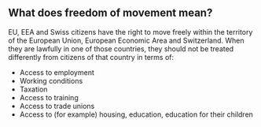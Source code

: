 ##  What does freedom of movement mean?

EU, EEA and Swiss citizens have the right to move freely within the territory
of the European Union, European Economic Area and Switzerland. When they are
lawfully in one of those countries, they should not be treated differently
from citizens of that country in terms of:

  * Access to employment 
  * Working conditions 
  * Taxation 
  * Access to training 
  * Access to trade unions 
  * Access to (for example) housing, education, education for their children 
